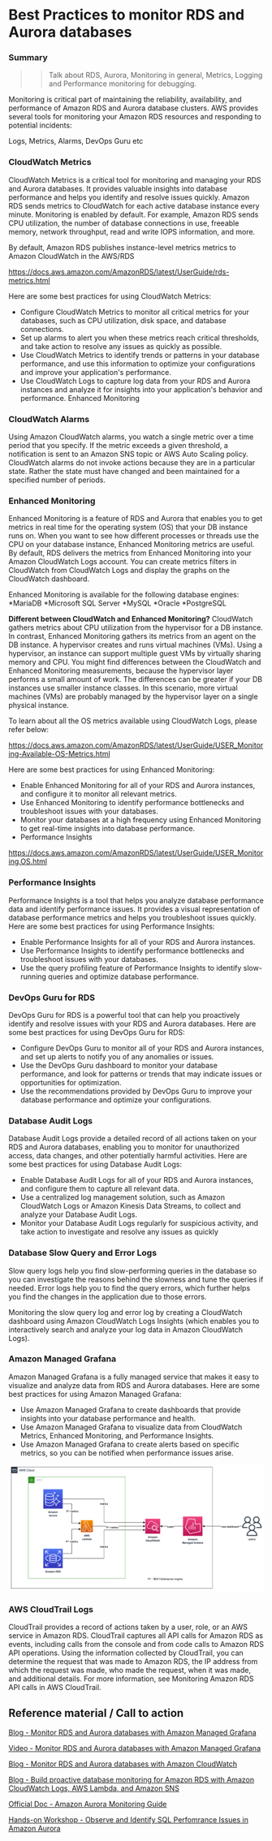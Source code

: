 # Best Practices to monitor RDS and Aurora databases

### Summary 

>> Talk about RDS, Aurora, Monitoring in general, Metrics, Logging and Performance monitoring for debugging. 

Monitoring is critical part of maintaining the reliability, availability, and performance of Amazon RDS and Aurora database clusters. AWS provides several tools for monitoring your Amazon RDS resources and responding to potential incidents:

Logs, Metrics, Alarms, DevOps Guru etc

### CloudWatch Metrics

CloudWatch Metrics is a critical tool for monitoring and managing your RDS and Aurora databases. It provides valuable insights into database performance and helps you identify and resolve issues quickly. Amazon RDS sends metrics to CloudWatch for each active database instance every minute. Monitoring is enabled by default. For example, Amazon RDS sends CPU utilization, the number of database connections in use, freeable memory, network throughput, read and write IOPS information, and more.

By default, Amazon RDS publishes instance-level metrics metrics to Amazon CloudWatch in the AWS/RDS 

https://docs.aws.amazon.com/AmazonRDS/latest/UserGuide/rds-metrics.html

Here are some best practices for using CloudWatch Metrics:

* Configure CloudWatch Metrics to monitor all critical metrics for your databases, such as CPU utilization, disk space, and database connections.
* Set up alarms to alert you when these metrics reach critical thresholds, and take action to resolve any issues as quickly as possible.
* Use CloudWatch Metrics to identify trends or patterns in your database performance, and use this information to optimize your configurations and improve your application's performance.
* Use CloudWatch Logs to capture log data from your RDS and Aurora instances and analyze it for insights into your application's behavior and performance.
Enhanced Monitoring

### CloudWatch Alarms
Using Amazon CloudWatch alarms, you watch a single metric over a time period that you specify. If the metric exceeds a given threshold, a notification is sent to an Amazon SNS topic or AWS Auto Scaling policy. CloudWatch alarms do not invoke actions because they are in a particular state. Rather the state must have changed and been maintained for a specified number of periods.


###  Enhanced Monitoring

Enhanced Monitoring is a feature of RDS and Aurora that enables you to get metrics in real time for the operating system (OS) that your DB instance runs on. When you want to see how different processes or threads use the CPU on your database instance, Enhanced Monitoring metrics are useful. By default, RDS delivers the metrics from Enhanced Monitoring into your Amazon CloudWatch Logs account. You can create metrics filters in CloudWatch from CloudWatch Logs and display the graphs on the CloudWatch dashboard.

Enhanced Monitoring is available for the following database engines:
*MariaDB
*Microsoft SQL Server
*MySQL
*Oracle
*PostgreSQL

**Different between CloudWatch and Enhanced Monitoring?**
CloudWatch gathers metrics about CPU utilization from the hypervisor for a DB instance. In contrast, Enhanced Monitoring gathers its metrics from an agent on the DB instance. A hypervisor creates and runs virtual machines (VMs). Using a hypervisor, an instance can support multiple guest VMs by virtually sharing memory and CPU. You might find differences between the CloudWatch and Enhanced Monitoring measurements, because the hypervisor layer performs a small amount of work. The differences can be greater if your DB instances use smaller instance classes. In this scenario, more virtual machines (VMs) are probably managed by the hypervisor layer on a single physical instance.


To learn about all the OS metrics available using CloudWatch Logs, please refer below:

https://docs.aws.amazon.com/AmazonRDS/latest/UserGuide/USER_Monitoring-Available-OS-Metrics.html



Here are some best practices for using Enhanced Monitoring:

* Enable Enhanced Monitoring for all of your RDS and Aurora instances, and configure it to monitor all relevant metrics.
* Use Enhanced Monitoring to identify performance bottlenecks and troubleshoot issues with your databases.
* Monitor your databases at a high frequency using Enhanced Monitoring to get real-time insights into database performance.
* Performance Insights

https://docs.aws.amazon.com/AmazonRDS/latest/UserGuide/USER_Monitoring.OS.html

### Performance Insights 

Performance Insights is a tool that helps you analyze database performance data and identify performance issues. It provides a visual representation of database performance metrics and helps you troubleshoot issues quickly. Here are some best practices for using Performance Insights:

* Enable Performance Insights for all of your RDS and Aurora instances.
* Use Performance Insights to identify performance bottlenecks and troubleshoot issues with your databases.
* Use the query profiling feature of Performance Insights to identify slow-running queries and optimize database performance.

### DevOps Guru for RDS

DevOps Guru for RDS is a powerful tool that can help you proactively identify and resolve issues with your RDS and Aurora databases. Here are some best practices for using DevOps Guru for RDS:

* Configure DevOps Guru to monitor all of your RDS and Aurora instances, and set up alerts to notify you of any anomalies or issues.
* Use the DevOps Guru dashboard to monitor your database performance, and look for patterns or trends that may indicate issues or opportunities for optimization.
* Use the recommendations provided by DevOps Guru to improve your database performance and optimize your configurations.

### Database Audit Logs

Database Audit Logs provide a detailed record of all actions taken on your RDS and Aurora databases, enabling you to monitor for unauthorized access, data changes, and other potentially harmful activities. Here are some best practices for using Database Audit Logs:

* Enable Database Audit Logs for all of your RDS and Aurora instances, and configure them to capture all relevant data.
* Use a centralized log management solution, such as Amazon CloudWatch Logs or Amazon Kinesis Data Streams, to collect and analyze your Database Audit Logs.
* Monitor your Database Audit Logs regularly for suspicious activity, and take action to investigate and resolve any issues as quickly

### Database Slow Query and Error Logs

Slow query logs help you find slow-performing queries in the database so you can investigate the reasons behind the slowness and tune the queries if needed. Error logs help you to find the query errors, which further helps you find the changes in the application due to those errors. 

Monitoring the slow query log and error log by creating a CloudWatch dashboard using Amazon CloudWatch Logs Insights (which enables you to interactively search and analyze your log data in Amazon CloudWatch Logs). 

### Amazon Managed Grafana
Amazon Managed Grafana is a fully managed service that makes it easy to visualize and analyze data from RDS and Aurora databases. Here are some best practices for using Amazon Managed Grafana:

* Use Amazon Managed Grafana to create dashboards that provide insights into your database performance and health.
* Use Amazon Managed Grafana to visualize data from CloudWatch Metrics, Enhanced Monitoring, and Performance Insights.
* Use Amazon Managed Grafana to create alerts based on specific metrics, so you can be notified when performance issues arise.

![image.png](../images/amg-rds-aurora.png)


###  AWS CloudTrail Logs

CloudTrail provides a record of actions taken by a user, role, or an AWS service in Amazon RDS. CloudTrail captures all API calls for Amazon RDS as events, including calls from the console and from code calls to Amazon RDS API operations. Using the information collected by CloudTrail, you can determine the request that was made to Amazon RDS, the IP address from which the request was made, who made the request, when it was made, and additional details. For more information, see Monitoring Amazon RDS API calls in AWS CloudTrail.

## Reference material / Call to action

[Blog - Monitor RDS and Aurora databases with Amazon Managed Grafana](https://aws.amazon.com/blogs/mt/monitoring-amazon-rds-and-amazon-aurora-using-amazon-managed-grafana/)

[Video - Monitor RDS and Aurora databases with Amazon Managed Grafana](https://www.youtube.com/watch?v=Uj9UJ1mXwEA)

[Blog - Monitor RDS and Aurora databases with Amazon CloudWatch](https://aws.amazon.com/blogs/database/creating-an-amazon-cloudwatch-dashboard-to-monitor-amazon-rds-and-amazon-aurora-mysql/)

[Blog - Build proactive database monitoring for Amazon RDS with Amazon CloudWatch Logs, AWS Lambda, and Amazon SNS](https://aws.amazon.com/blogs/database/build-proactive-database-monitoring-for-amazon-rds-with-amazon-cloudwatch-logs-aws-lambda-and-amazon-sns/)

[Official Doc - Amazon Aurora Monitoring Guide](https://docs.aws.amazon.com/AmazonRDS/latest/AuroraUserGuide/MonitoringOverview.html)

[Hands-on Workshop - Observe and Identify SQL Perfomrance Issues in Amazon Aurora](https://awsauroralabsmy.com/provisioned/perf-observability/)


